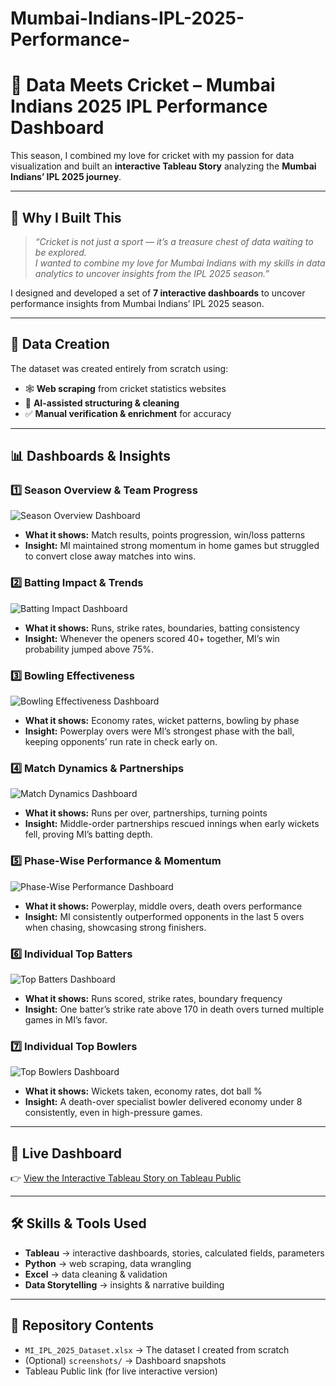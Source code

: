 # Mumbai-Indians-IPL-2025-Performance-
# 🏏 Data Meets Cricket – Mumbai Indians 2025 IPL Performance Dashboard

This season, I combined my love for cricket with my passion for data visualization and built an **interactive Tableau Story** analyzing the **Mumbai Indians’ IPL 2025 journey**.

---

## 🎯 Why I Built This
> *“Cricket is not just a sport — it’s a treasure chest of data waiting to be explored.  
I wanted to combine my love for Mumbai Indians with my skills in data analytics to uncover insights from the IPL 2025 season.”*

I designed and developed a set of **7 interactive dashboards** to uncover performance insights from Mumbai Indians’ IPL 2025 season.

---

## 📂 Data Creation
The dataset was created entirely from scratch using:
- 🕸️ **Web scraping** from cricket statistics websites  
- 🤖 **AI-assisted structuring & cleaning**  
- ✅ **Manual verification & enrichment** for accuracy  

---

## 📊 Dashboards & Insights

### 1️⃣ Season Overview & Team Progress  
![Season Overview Dashboard](Screenshot%202025-08-10%20192907.png)
- **What it shows:** Match results, points progression, win/loss patterns  
- **Insight:** MI maintained strong momentum in home games but struggled to convert close away matches into wins.  

### 2️⃣ Batting Impact & Trends  
![Batting Impact Dashboard](Screenshot%202025-08-10%20192919.png)
- **What it shows:** Runs, strike rates, boundaries, batting consistency  
- **Insight:** Whenever the openers scored 40+ together, MI’s win probability jumped above 75%.  

### 3️⃣ Bowling Effectiveness  
![Bowling Effectiveness Dashboard](Screenshot%202025-08-10%20192939.png)
- **What it shows:** Economy rates, wicket patterns, bowling by phase  
- **Insight:** Powerplay overs were MI’s strongest phase with the ball, keeping opponents’ run rate in check early on.  

### 4️⃣ Match Dynamics & Partnerships  
![Match Dynamics Dashboard](Screenshot%202025-08-10%20192951.png)
- **What it shows:** Runs per over, partnerships, turning points  
- **Insight:** Middle-order partnerships rescued innings when early wickets fell, proving MI’s batting depth.  

### 5️⃣ Phase-Wise Performance & Momentum  
![Phase-Wise Performance Dashboard](Screenshot%202025-08-10%20193006.png)
- **What it shows:** Powerplay, middle overs, death overs performance  
- **Insight:** MI consistently outperformed opponents in the last 5 overs when chasing, showcasing strong finishers.  

### 6️⃣ Individual Top Batters  
![Top Batters Dashboard](Screenshot%202025-08-10%20193031.png)
- **What it shows:** Runs scored, strike rates, boundary frequency  
- **Insight:** One batter’s strike rate above 170 in death overs turned multiple games in MI’s favor.  

### 7️⃣ Individual Top Bowlers  
![Top Bowlers Dashboard](Screenshot%202025-08-10%20193046.png)
- **What it shows:** Wickets taken, economy rates, dot ball %  
- **Insight:** A death-over specialist bowler delivered economy under 8 consistently, even in high-pressure games.  

---

## 🚀 Live Dashboard
👉 [View the Interactive Tableau Story on Tableau Public](https://public.tableau.com/shared/PRJDF5ZRH?:display_count=n&:origin=viz_share_link)  

---

## 🛠 Skills & Tools Used
- **Tableau** → interactive dashboards, stories, calculated fields, parameters  
- **Python** → web scraping, data wrangling  
- **Excel** → data cleaning & validation  
- **Data Storytelling** → insights & narrative building  

---


## 📂 Repository Contents
- `MI_IPL_2025_Dataset.xlsx` → The dataset I created from scratch  
- (Optional) `screenshots/` → Dashboard snapshots  
- Tableau Public link (for live interactive version)  

